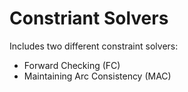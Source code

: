 # Constriant Solvers

Includes two different constraint solvers:
- Forward Checking (FC)
- Maintaining Arc Consistency (MAC)
